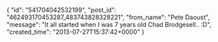  {
   "id": "541704042532199",
   "post_id": "462493170453287_483743828328221",
   "from_name": "Pete Daoust",
   "message": "It all started when I was 7 years old Chad Brodgesell.. :D",
   "created_time": "2013-07-27T15:37:42+0000"
 }
